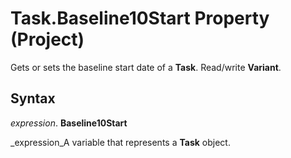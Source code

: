 
# Task.Baseline10Start Property (Project)

Gets or sets the baseline start date of a  **Task**. Read/write  **Variant**.


## Syntax

 _expression_. **Baseline10Start**

 _expression_A variable that represents a  **Task** object.

